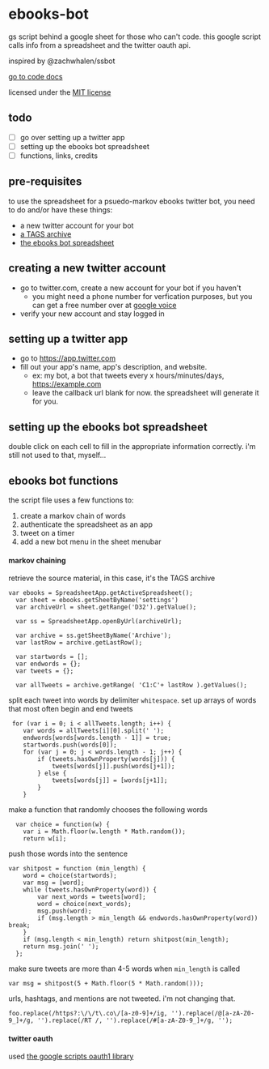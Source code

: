 # ebooks-bot
gs script behind a google sheet for those who can't code. this google script calls info from a spreadsheet and the twitter oauth api.

inspired by @zachwhalen/ssbot

[go to code docs](/README.md#ebooks-bot-functions)

licensed under the [MIT license](/LICENSE)

## todo

- [ ] go over setting up a twitter app
- [ ] setting up the ebooks bot spreadsheet
- [ ] functions, links, credits

## pre-requisites

to use the spreadsheet for a psuedo-markov ebooks twitter bot, you need to do and/or have these things:
* a new twitter account for your bot
* [a TAGS archive](https://tags.hawksey.info)
* [the ebooks bot spreadsheet](https://docs.google.com/spreadsheets/d/1wDcNuz0pDAfgzep2bBMwHKlH2nwFeVtSbtv_difIZXw/edit#gid=0)

## creating a new twitter account

* go to twitter.com, create a new account for your bot if you haven't
  * you might need a phone number for verfication purposes, but you can get a free number over at [google voice](https://voice.google.com)
* verify your new account and stay logged in

## setting up a twitter app

* go to https://app.twitter.com 
* fill out your app's name, app's description, and website.
  * ex: my bot, a bot that tweets every x hours/minutes/days, https://example.com
  * leave the callback url blank for now. the spreadsheet will generate it for you.

## setting up the ebooks bot spreadsheet

double click on each cell to fill in the appropriate information correctly. i'm still not used to that, myself...

## ebooks bot functions

the script file uses a few functions to:
1. create a markov chain of words 
2. authenticate the spreadsheet as an app
3. tweet on a timer
4. add a new bot menu in the sheet menubar

#### markov chaining

retrieve the source material, in this case, it's the TAGS archive

```
var ebooks = SpreadsheetApp.getActiveSpreadsheet();
  var sheet = ebooks.getSheetByName('settings')
  var archiveUrl = sheet.getRange('D32').getValue();
  
  var ss = SpreadsheetApp.openByUrl(archiveUrl);
  
  var archive = ss.getSheetByName('Archive');
  var lastRow = archive.getLastRow();
  
  var startwords = [];
  var endwords = {};
  var tweets = {};
 
  var allTweets = archive.getRange( 'C1:C'+ lastRow ).getValues();  
```

split each tweet into words by delimiter `whitespace`. set up arrays of words that most often begin and end tweets

```
 for (var i = 0; i < allTweets.length; i++) {
    var words = allTweets[i][0].split(' ');
    endwords[words[words.length - 1]] = true;
    startwords.push(words[0]);
    for (var j = 0; j < words.length - 1; j++) {
        if (tweets.hasOwnProperty(words[j])) {
            tweets[words[j]].push(words[j+1]);
        } else {
            tweets[words[j]] = [words[j+1]];
        }
    }
```

make a function that randomly chooses the following words 

```
  var choice = function(w) {
    var i = Math.floor(w.length * Math.random());
    return w[i];
```

push those words into the sentence

```
var shitpost = function (min_length) {
    word = choice(startwords);
    var msg = [word];
    while (tweets.hasOwnProperty(word)) {
        var next_words = tweets[word];
        word = choice(next_words);
        msg.push(word);
        if (msg.length > min_length && endwords.hasOwnProperty(word)) break;
    }
    if (msg.length < min_length) return shitpost(min_length);
    return msg.join(' ');
  };
```

make sure tweets are more than 4-5 words when `min_length` is called

`var msg = shitpost(5 + Math.floor(5 * Math.random()));`

urls, hashtags, and mentions are not tweeted. i'm not changing that.

`foo.replace(/https?:\/\/t\.co\/[a-z0-9]+/ig, '').replace(/@[a-zA-Z0-9_]+/g, '').replace(/RT /, '').replace(/#[a-zA-Z0-9_]+/g, '');`

#### twitter oauth

used [the google scripts oauth1 library](https://github.com/googlesamples/apps-script-oauth1)
